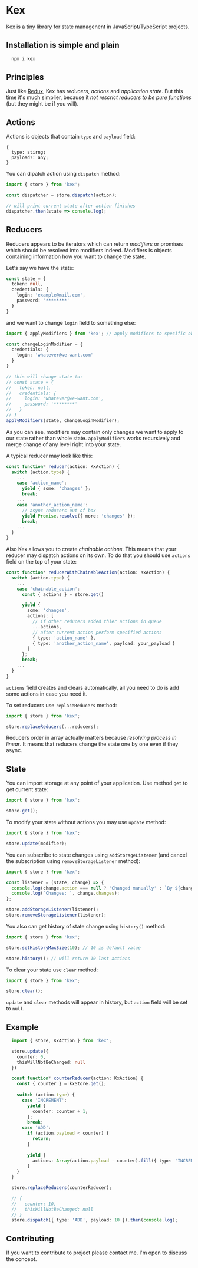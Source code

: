 # Kex

Kex is a tiny library for state managenent in JavaScript/TypeScript projects.

## Installation is simple and plain

```bash
  npm i kex
```

## Principles

Just like [Redux](https://redux.js.org/), Kex has *reducers*, *actions* and *application state*. But this time it's much simplier, because it *not rescrict reducers to be pure functions* (but they might be if you will).

## Actions

Actions is objects that contain `type` and `payload` field:

```
{
  type: stirng;
  payload?: any;
}
```

You can dipatch action using `dispatch` method:

```typescript
import { store } from 'kex';

const dispatcher = store.dispatch(action);

// will print current state after action finishes
dispatcher.then(state => console.log); 
```

## Reducers

Reducers appears to be iterators which can return *modifiers* or promises which should be resolved into modifiers indeed. Modifiers is objects containing information how you want to change the state.

Let's say we have the state:

```typescript
const state = {
  token: null,
  credentials: {
    login: 'example@mail.com',
    password: '********'
  }
}
```

and we want to change `login` field to something else:

```typescript
import { applyModifiers } from 'kex'; // apply modifiers to specific object

const changeLoginModifier = {
  credentials: {
    login: 'whatever@we-want.com'
  }
}

// this will change state to:
// const state = {
//   token: null,
//   credentials: {
//     login: 'whatever@we-want.com',
//     password: '********'
//   }
// }
applyModifiers(state, changeLoginModifier);
```

As you can see, modifiers may contain only changes we want to apply to our state rather than whole state. `applyModifiers` works recursively and merge change of any level right into your state.

A typical reducer may look like this:

```typescript
const function* reducer(action: KxAction) {
  switch (action.type) {
    ...
    case 'action_name':
      yield { some: 'changes' };
      break;
    ...
    case 'another_action_name':
      // async reducers out of box
      yield Promise.resolve({ more: 'changes' });
      break;
    ...
  }
}
```

Also Kex allows you to create *chainable actions*. This means that your reducer may dispatch actions on its own. To do that you should use `actions` field on the top of your state:

```typescript
const function* reducerWithChainableAction(action: KxAction) {
  switch (action.type) {
    ...
    case 'chainable_action':
      const { actions } = store.get()

      yield {
        some: 'changes',
        actions: [
          // if other reducers added thier actions in queue
          ...actions, 
          // after current action perform specified actions
          { type: 'action_name' },
          { type: 'another_action_name', payload: your_payload }
        ]
      };
      break;
    ...
  }
}
```

`actions` field creates and clears automatically, all you need to do is add some actions in case you need it. 

To set reducers use `replaceReducers` method:

```typescript
import { store } from 'kex';

store.replaceReducers(...reducers);
```

Reducers order in array actually matters because *resolving process in linear*.  It means that reducers change the state one by one even if they async.

## State

You can import storage at any point of your application. Use method `get` to get current state:

```typescript
import { store } from 'kex';

store.get();
```

To modify your state without actions you may use `update` method:

```typescript
import { store } from 'kex';

store.update(modifier);
```

You can subscribe to state changes using `addStorageListener` (and cancel the subscription using `removeStorageListener` method):

```typescript
import { store } from 'kex';

const listener = (state, change) => {
  console.log(change.action === null ? 'Changed manually' : `By ${change.action} action`);
  console.log(`Changes: `, change.changes);
};

store.addStorageListener(listener);
store.removeStorageListener(listener);
```

You also can get history of state change using `history()` method:

```typescript
import { store } from 'kex';

store.setHistoryMaxSize(10); // 10 is default value

store.history(); // will return 10 last actions
```

To clear your state use `clear` method:

```typescript
import { store } from 'kex';

store.clear();
```

`update` and `clear` methods will appear in history, but `action` field will be set to `null`.

## Example

```typescript
  import { store, KxAction } from 'kex';

  store.update({
    counter: 0,
    thisWillNotBeChanged: null
  })

  const function* counterReducer(action: KxAction) {
    const { counter } = kxStore.get();
    
    switch (action.type) {
      case 'INCREMENT':
        yield {
          counter: counter + 1;
        };
        break;
      case 'ADD': 
        if (action.payload < counter) {
          return;
        }
      
        yield {
          actions: Array(action.payload - counter).fill({ type: 'INCREMENT' })
        }
    }
  }

  store.replaceReducers(counterReducer);

  // {
  //   counter: 10,
  //   thisWillNotBeChanged: null
  // }
  store.dispatch({ type: 'ADD', payload: 10 }).then(console.log);

```

## Contributing

If you want to contribute to project please contact me. I'm open to discuss the concept.
